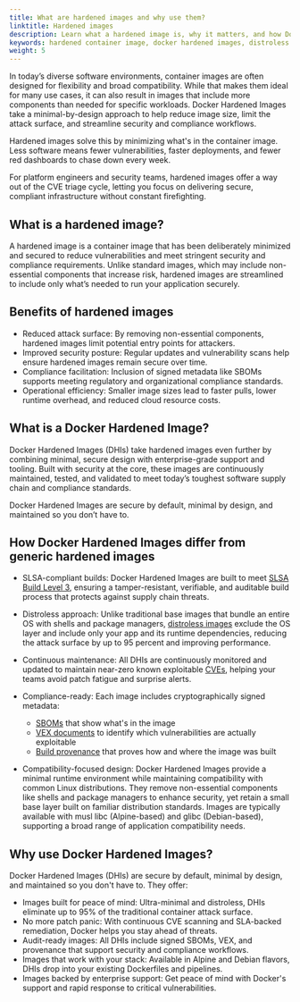 ```yaml
---
title: What are hardened images and why use them?
linktitle: Hardened images
description: Learn what a hardened image is, why it matters, and how Docker Hardened Images offer stronger security, compliance, and operational efficiency.
keywords: hardened container image, docker hardened images, distroless container, slsa build level 3, signed sbom, vulnerability scan, compliance-ready container
weight: 5
---
```


In today’s diverse software environments, container images are often designed
for flexibility and broad compatibility. While that makes them ideal for many
use cases, it can also result in images that include more components than needed
for specific workloads. Docker Hardened Images take a minimal-by-design approach
to help reduce image size, limit the attack surface, and streamline security and
compliance workflows.

Hardened images solve this by minimizing what's in the container image. Less
software means fewer vulnerabilities, faster deployments, and fewer red
dashboards to chase down every week.

For platform engineers and security teams, hardened images offer a way out of
the CVE triage cycle, letting you focus on delivering secure, compliant
infrastructure without constant firefighting.

## What is a hardened image?

A hardened image is a container image that has been deliberately minimized and
secured to reduce vulnerabilities and meet stringent security and compliance
requirements. Unlike standard images, which may include non-essential components
that increase risk, hardened images are streamlined to include only what’s
needed to run your application securely.

## Benefits of hardened images

- Reduced attack surface: By removing non-essential components, hardened images
  limit potential entry points for attackers.
- Improved security posture: Regular updates and vulnerability scans help ensure
  hardened images remain secure over time.
- Compliance facilitation: Inclusion of signed metadata like SBOMs supports
  meeting regulatory and organizational compliance standards.
- Operational efficiency: Smaller image sizes lead to faster pulls, lower runtime overhead, and reduced cloud resource costs.

## What is a Docker Hardened Image?

Docker Hardened Images (DHIs) take hardened images even further by combining
minimal, secure design with enterprise-grade support and tooling. Built with
security at the core, these images are continuously maintained, tested, and
validated to meet today’s toughest software supply chain and compliance
standards.

Docker Hardened Images are secure by default, minimal by design, and maintained
so you don’t have to.

## How Docker Hardened Images differ from generic hardened images

- SLSA-compliant builds: Docker Hardened Images are built to meet [SLSA Build
  Level 3](../core-concepts/slsa.md), ensuring a tamper-resistant, verifiable,
  and auditable build process that protects against supply chain threats.

- Distroless approach: Unlike traditional base images that bundle an entire OS
  with shells and package managers, [distroless
  images](../core-concepts/distroless.md) exclude the OS layer and include only
  your app and its runtime dependencies, reducing the attack surface by up to 95
  percent and improving performance.

- Continuous maintenance: All DHIs are continuously monitored and updated to
  maintain near-zero known exploitable [CVEs](../core-concepts/cves.md), helping
  your teams avoid patch fatigue and surprise alerts.

- Compliance-ready: Each image includes cryptographically signed metadata:
  - [SBOMs](../core-concepts/sbom.md) that show what's in the image
  - [VEX documents](../core-concepts/vex.md) to identify which vulnerabilities
    are actually exploitable
  - [Build provenance](../core-concepts/provenance.md) that proves how and where
    the image was built

- Compatibility-focused design: Docker Hardened Images provide a minimal runtime
  environment while maintaining compatibility with common Linux distributions.
  They remove non-essential components like shells and package managers to
  enhance security, yet retain a small base layer built on familiar distribution
  standards. Images are typically available with musl libc (Alpine-based) and
  glibc (Debian-based), supporting a broad range of application compatibility
  needs.

## Why use Docker Hardened Images?

Docker Hardened Images (DHIs) are secure by default, minimal by design, and
maintained so you don't have to. They offer:


- Images built for peace of mind: Ultra-minimal and distroless, DHIs eliminate up to 95% of the traditional container attack surface.
- No more patch panic: With continuous CVE scanning and SLA-backed remediation, Docker helps you stay ahead of threats.
- Audit-ready images: All DHIs include signed SBOMs, VEX, and provenance that support security and compliance workflows.
- Images that work with your stack: Available in Alpine and Debian flavors, DHIs drop into your existing Dockerfiles and pipelines.
- Images backed by enterprise support: Get peace of mind with Docker's support and rapid response to critical vulnerabilities.
